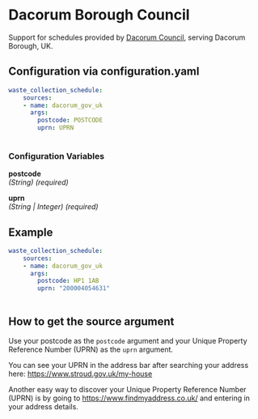 # Dacorum Borough Council

Support for schedules provided by [Dacorum Council](https://stroud.gov.uk), serving Dacorum Borough, UK.

## Configuration via configuration.yaml

```yaml
waste_collection_schedule:
    sources:
    - name: dacorum_gov_uk
      args:
        postcode: POSTCODE
        uprn: UPRN
        
```

### Configuration Variables

**postcode**  
*(String) (required)*

**uprn**  
*(String | Integer) (required)*

## Example

```yaml
waste_collection_schedule:
    sources:
    - name: dacorum_gov_uk
      args:
        postcode: HP1 1AB
        uprn: "200004054631"
        
```

## How to get the source argument

Use your postcode as the `postcode` argument and your Unique Property Reference Number (UPRN) as the `uprn` argument.

You can see your UPRN in the address bar after searching your address here: <https://www.stroud.gov.uk/my-house>

Another easy way to discover your Unique Property Reference Number (UPRN) is by going to <https://www.findmyaddress.co.uk/> and entering in your address details.
